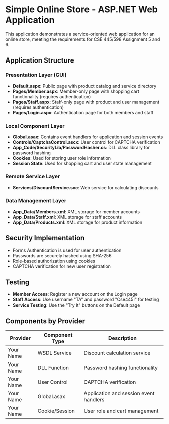# Simple Online Store - ASP.NET Web Application

This application demonstrates a service-oriented web application for an online store, meeting the requirements for CSE 445/598 Assignment 5 and 6.

## Application Structure

### Presentation Layer (GUI)
- **Default.aspx**: Public page with product catalog and service directory
- **Pages/Member.aspx**: Member-only page with shopping cart functionality (requires authentication)
- **Pages/Staff.aspx**: Staff-only page with product and user management (requires authentication)
- **Pages/Login.aspx**: Authentication page for both members and staff

### Local Component Layer
- **Global.asax**: Contains event handlers for application and session events
- **Controls/CaptchaControl.ascx**: User control for CAPTCHA verification
- **App_Code/SecurityLib/PasswordHasher.cs**: DLL class library for password hashing
- **Cookies**: Used for storing user role information
- **Session State**: Used for shopping cart and user state management

### Remote Service Layer
- **Services/DiscountService.svc**: Web service for calculating discounts

### Data Management Layer
- **App_Data/Members.xml**: XML storage for member accounts
- **App_Data/Staff.xml**: XML storage for staff accounts
- **App_Data/Products.xml**: XML storage for product information

## Security Implementation

- Forms Authentication is used for user authentication
- Passwords are securely hashed using SHA-256
- Role-based authorization using cookies
- CAPTCHA verification for new user registration

## Testing

- **Member Access**: Register a new account on the Login page
- **Staff Access**: Use username "TA" and password "Cse445!" for testing
- **Service Testing**: Use the "Try It" buttons on the Default page

## Components by Provider

| Provider | Component Type | Description |
|----------|---------------|-------------|
| Your Name | WSDL Service | Discount calculation service |
| Your Name | DLL Function | Password hashing functionality |
| Your Name | User Control | CAPTCHA verification |
| Your Name | Global.asax | Application and session event handlers |
| Your Name | Cookie/Session | User role and cart management |